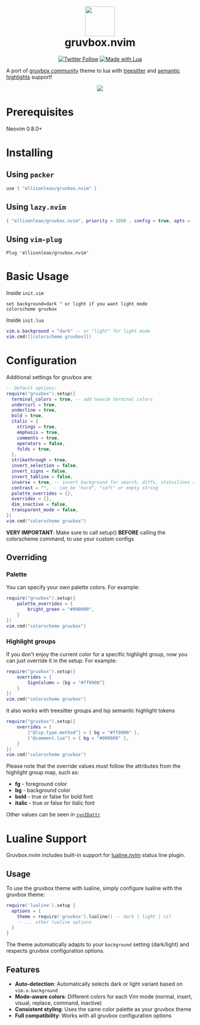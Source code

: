 <div align="center">
      <h1> <img src="https://i.postimg.cc/WpQzgxVh/plugin-Icon.png" width="80px"><br/>gruvbox.nvim</h1>
     </div>
<p align="center">
      <a href="https://twitter.com/intent/user?screen_name=ellisonleao" target="_blank"><img alt="Twitter Follow" src="https://img.shields.io/twitter/follow/ellisonleao?style=for-the-badge" style="vertical-align:center" ></a>
      <a href="#"><img alt="Made with Lua" src="https://img.shields.io/badge/Made%20with%20Lua-blueviolet.svg?style=for-the-badge&logo=lua" style="vertical-align:center" /></a>
</p>

A port of [gruvbox community](https://github.com/gruvbox-community/gruvbox) theme to lua with [treesitter](https://github.com/nvim-treesitter/nvim-treesitter) and [semantic highlights](https://neovim.io/doc/user/lsp.html#lsp-semantic-highlight) support!

<p align="center">
    <img src="https://i.postimg.cc/fy3tnGFt/gruvbox-themes.png" />
</p>

# Prerequisites

Neovim 0.8.0+

# Installing

## Using `packer`

```lua
use { "ellisonleao/gruvbox.nvim" }
```

## Using `lazy.nvim`

```lua
{ "ellisonleao/gruvbox.nvim", priority = 1000 , config = true, opts = ...}
```

## Using `vim-plug`

```vim
Plug 'ellisonleao/gruvbox.nvim'
```

# Basic Usage

Inside `init.vim`

```vim
set background=dark " or light if you want light mode
colorscheme gruvbox
```

Inside `init.lua`

```lua
vim.o.background = "dark" -- or "light" for light mode
vim.cmd([[colorscheme gruvbox]])
```

# Configuration

Additional settings for gruvbox are:

```lua
-- Default options:
require("gruvbox").setup({
  terminal_colors = true, -- add neovim terminal colors
  undercurl = true,
  underline = true,
  bold = true,
  italic = {
    strings = true,
    emphasis = true,
    comments = true,
    operators = false,
    folds = true,
  },
  strikethrough = true,
  invert_selection = false,
  invert_signs = false,
  invert_tabline = false,
  inverse = true, -- invert background for search, diffs, statuslines and errors
  contrast = "", -- can be "hard", "soft" or empty string
  palette_overrides = {},
  overrides = {},
  dim_inactive = false,
  transparent_mode = false,
})
vim.cmd("colorscheme gruvbox")
```

**VERY IMPORTANT**: Make sure to call setup() **BEFORE** calling the colorscheme command, to use your custom configs

## Overriding

### Palette

You can specify your own palette colors. For example:

```lua
require("gruvbox").setup({
    palette_overrides = {
        bright_green = "#990000",
    }
})
vim.cmd("colorscheme gruvbox")
```

### Highlight groups

If you don't enjoy the current color for a specific highlight group, now you can just override it in the setup. For
example:

```lua
require("gruvbox").setup({
    overrides = {
        SignColumn = {bg = "#ff9900"}
    }
})
vim.cmd("colorscheme gruvbox")
```

It also works with treesitter groups and lsp semantic highlight tokens

```lua
require("gruvbox").setup({
    overrides = {
        ["@lsp.type.method"] = { bg = "#ff9900" },
        ["@comment.lua"] = { bg = "#000000" },
    }
})
vim.cmd("colorscheme gruvbox")
```

Please note that the override values must follow the attributes from the highlight group map, such as:

- **fg** - foreground color
- **bg** - background color
- **bold** - true or false for bold font
- **italic** - true or false for italic font

Other values can be seen in [`synIDattr`](<https://neovim.io/doc/user/builtin.html#synIDattr()>)

# Lualine Support

Gruvbox.nvim includes built-in support for [lualine.nvim](https://github.com/nvim-lualine/lualine.nvim) status line plugin.

## Usage

To use the gruvbox theme with lualine, simply configure lualine with the gruvbox theme:

```lua
require('lualine').setup {
  options = {
    theme = require('gruvbox').lualine() -- dark | light | nil
    -- ... other lualine options
  }
}
```

The theme automatically adapts to your `background` setting (dark/light) and respects gruvbox configuration options.

## Features

- **Auto-detection**: Automatically selects dark or light variant based on `vim.o.background`
- **Mode-aware colors**: Different colors for each Vim mode (normal, insert, visual, replace, command, inactive)
- **Consistent styling**: Uses the same color palette as your gruvbox theme
- **Full compatibility**: Works with all gruvbox configuration options
